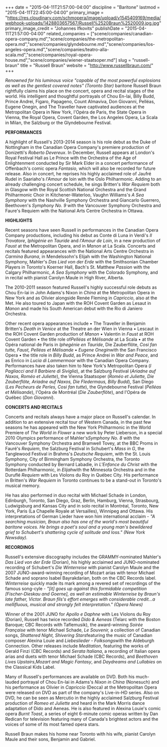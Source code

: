+++
date = "2015-04-11T21:57:00-04:00"
discipline = "Baritone"
lastmod = "2015-04-11T22:45:00-04:00"
primary_image = "https://res.cloudinary.com/schmopera/image/upload/v1545409169/media/webhook-uploads/1428803657567/Russell%2520Braun%2520009.jpg.jpg"
primary_image_credit = "Johannes Ifkovits"
publishDate = "2015-04-11T21:57:00-04:00"
related_companies = ["scene/companies/canadian-opera-company.md","scene/companies/the-metropolitan-opera.md","scene/companies/glyndebourne.md","scene/companies/los-angeles-opera.md","scene/companies/teatro-alla-scala.md","scene/companies/royal-opera-house.md","scene/companies/wiener-staatsoper.md"]
slug = "russell-braun"
title = "Russell Braun"
website = "http://www.russellbraun.com/"
+++

<p>
	<i>Renowned for his luminous voice "capable of the most powerful explosions as well as the gentlest covered notes" (Toronto Star)</i> baritone Russell Braun rightfully claims his place on the concert, opera and recital stages of the world. His intelligent and thoughtful portrayals of Chou En-lai, Billy Budd, Prince Andrei, Figaro, Papageno, Count Almaviva, Don Giovanni, Pelléas, Eugene Onegin, and The Traveller have captivated audiences at the Metropolitan Opera in New York, l'Opéra de Paris, the State Opera in Vienna, the Royal Opera, Covent Garden, the Los Angeles Opera, La Scala in Milan, the Salzburg or the Glyndebourne Festival.
</p>
<p>
	<b>PERFORMANCES</b>
</p>
<p>
	A highlight of Russell's 2013-2014 season is his role debut as the Duke of Nottingham in the Canadian Opera Company's premiere production of Donizetti's <i>Roberto Devereux</i>. In December, Russell appears at London's Royal Festival Hall as Le Prince with the Orchestra of the Age of Enlightenment conducted by Sir Mark Elder in a concert performance of Offenbach's comic opera <i>Fantasio,</i> which will also be recorded for future release. Also in concert, he reprises his highly acclaimed role of Jaufré Rudel in Saariaho's <i>l'Amour </i>de loin with the Oslo Philharmonic. Adding to an already challenging concert schedule, he sings Britten's <i>War Requiem</i> both in Glasgow with the Royal Scottish National Orchestra and the Grand Philharmonic Choir in Kitchener-Waterloo, Vaughn Williams's <i>A Sea Symphony</i> with the Nashville Symphony Orchestra and Giancarlo Guerrero, Beethoven's <i>Symphony No. 9 </i>with the Vancouver Symphony Orchestra and Faure's Requiem with the National Arts Centre Orchestra in Ottawa.
</p>
<p>
	<b>HIGHLIGHTS</b>
</p>
<p>
	Recent seasons have seen Russell in performances in the Canadian Opera Company productions, including his debut as Conte di Luna in Verdi's <i>Il Trovatore</i>, <i>Iphigénie en Tauride</i> and<i> l'Amour de Loin</i>, in a new production of <i>Faust</i> at the Metropolitan Opera, and in <i>Manon </i>at La Scala. Concerts and recitals featured appearances with the National Arts Centre Orchestra in <i>Carmina Burana</i>, in Mendelssohn's Elijah with the Washington National Symphony, Mahler's <i>Das Lied von der Erde</i> with the Smithsonian Chamber Players in Toronto's Koerner Hall, Bach's St. Matthew <i>Passion</i> with the Calgary Philharmonic, <i>A Sea Symphony</i> with the Colorado Symphony, and in recital with pianist Carolyn Maule in High River, Alberta.
</p>
<p>
	The 2010-2011 season featured Russell's highly successful role debuts as Chou En-lai in John Adams's Nixon in <i>China</i> at the Metropolitan Opera in New York and as Olivier alongside Renée Fleming in <i>Capriccio</i>, also at the Met. He also toured to Japan with the ROH Covent Garden as Lesaut in <i>Manon</i> and made his South American debut with the Rio di Janiero Orchestra.
</p>
<p>
	Other recent opera appearances include • The Traveller in Benjamin Britten's <i>Death in Venice</i> at the Theatre an der Wien in Vienna • Lescaut in the ROH Covent Garden production of <i>Manon</i> • Valentin in <i>Faust</i> at ROH Covent Garden • the title role of<i>Pelléas et Mélisande</i> at La Scala • at the Opéra national de Paris in <i>Iphegénie en Tauride</i>, Die Zauberflöte, <i>Cosi fan tutte, Faust, Pelléas et Mélisande</i> • <i>Eugene Onegin</i>with the San Francisco Opera • the title role in <i>Billy Budd</i>, as Prince Andrei in <i>War and Peace</i>, and as Enrico in <i>Lucia di Lammermoor</i> with the Canadian Opera Company. Performances have also taken him to New York's Metropolitan Opera (<i>I Pagliacci and Il Barbiere di Siviglia</i>), at the Salzburg Festival (<i>Ariadne auf Naxos, Roméo et Juliette</i>), the Vienna Staatsoper (<i>Roméo et Juliette, Die Zauberflöte, Ariadne auf Naxos, Die Fledermaus, Billy Budd</i>), San Diego (<i>Les Pecheurs de Perles, Cosi fan tutte</i>), the Glyndebourne Festival (<i>Pelléas et Mélisande</i>), l'Opéra de Montréal (<i>Die Zauberflöte</i>), and l'Opéra de Québec (<i>Don Giovanni</i>).
</p>
<p>
	<b>CONCERTS AND RECITALS</b>
</p>
<p>
	Concerts and recitals always have a major place on Russell's calendar. In addition to an extensive recital tour of Western Canada, in the past few seasons he has appeared with the New York Philharmonic in the World Premiere of <i>The World in Flower</i> a new work by Peter Lieberson, in a special 2010 Olympics performance of Mahler's<i>Symphony No. 8</i> with the Vancouver Symphony Orchestra and Bramwell Tovey, at the BBC Proms in Fauré's <i>Requiem</i>, the Salzburg Festival in Schubert's <i>Mass in G</i>, the Tanglewood Festival in Brahms's <i>Deutsche Requiem</i>, with the St. Louis Symphony, City of Birmingham Symphony Orchestra, the Toronto Symphony conducted by Bernard Labadie, in <i>L'Enfance du Christ </i>with the Rotterdam Philharmonic, in <i>Elijah</i>with the Minnesota Orchestra and in the Duruflé <i>Requiem</i> with Les Violons du Roy in Québec City. His performance in Britten's <i>War Requiem</i> in Toronto continues to be a stand-out in Toronto's musical memory.
</p>
<p>
	He has also performed in duo recital with Michael Schade in London, Edinburgh, Toronto, San Diego, Graz, Berlin, Hamburg, Vienna, Strasbourg, Ludwigsburg and Kansas City and in solo recital in Montréal, Toronto, New York, Paris (La Chapelle Royale at Versailles), Winnipeg and Ottawa. His interpretations of German Lieder have won him international acclaim - <i>"A searching musician, Braun also has one of the world's most beautiful baritone voices. He brings a poet's soul and a young man's bewildered grief to Schubert's shattering cycle of solitude and loss." (New York Newsday).</i>
</p>
<p>
	<b>RECORDINGS</b>
</p>
<p>
	Russell's extensive discography includes the GRAMMY-nominated Mahler's <i>Das Lied von der Erde</i> (Dorian), his highly acclaimed and JUNO-nominated recording of Schubert's <i>Die Winterreise</i> with pianist Carolyn Maule and the 2007 JUNO-award-winning recording of Mozart arias with tenor Michael Schade and soprano Isabel Bayrakdarian, both on the CBC Records label. <i>Winterreise</i> quickly made its mark among a revered set of recordings of the famous song-cyle - <i>"[it] goes up against this formidable competition [Fischer-Dieskau and Goerne], as well an estimable Winterreise by Braun's late father, Victor. Braun fils's effort emerges with considerable credit...a mellifluous, musical and strongly felt interpretation." (Opera News)</i>
</p>
<p>
	Winner of the 2001 JUNO for <i>Apollo e Daphne</i> with Les Violons du Roy (Dorian), Russell has twice recorded <i>Dido &amp; Aeneas</i> (Telarc with the Boston Baroque; CBC Records with Taflemusik), the award-winning <i>Soirée Française</i> with tenor Michael Schade, <i>Le Souvenir,</i> a collection of Canadian songs, <i>Shattered Night, Shivering Stars</i>featuring the music of Canadian composer Alexina Louie and <i>Liebeslieder - Folksongs</i>with the Aldeburgh Connection. Other releases include <i>Meditation</i>, featuring the works of Gerald Finzi (CBC Records) and <i>Serata Italiana</i>, a recording of Italian opera arias and duets with tenor Michael Schade (CBC Records), and <i>Beethoven Lives Upstairs</i>,<i>Mozart and Magic Fantasy</i>, and <i>Daydreams and Lullabies</i> on the Classical Kids Label.
</p>
<p>
	Many of Russell's performances are available on DVD. Both his much-lauded portrayal of Chou En-lai in Adams's <i>Nixon in China</i> (Nonesuch) and his performance as Olivier in <i>Capriccio</i> (Decca) at the Metropolitan Opera were released on DVD as part of the company's Live-in-HD series. Also on DVD, he can be seen as Mercutio in the highly acclaimed Salzburg Festival production of <i>Romeo et Juliette</i> and heard in the Mark Morris dance adaptation of Dido and Aeneas. He is also featured in Alexina Louie's comic opera <i>Burnt Toast</i>, a series of eight 6-minute comic operas written by Dan Redican for television featuring many of Canada's brightest actors and the voices of some of its most famed opera stars.
</p>
<p>
	Russell Braun makes his home near Toronto with his wife, pianist Carolyn Maule and their sons, Benjamin and Gabriel.
</p>

